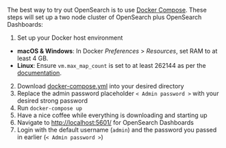 The best way to try out OpenSearch is to use [Docker Compose](https://docs.docker.com/compose/install/). These steps will set up a two node cluster of OpenSearch plus OpenSearch Dashboards:

1. Set up your Docker host environment 
  - **macOS & Windows**: In Docker _Preferences_ > _Resources_, set RAM to at least 4 GB.
  - **Linux**: Ensure `vm.max_map_count` is set to at least 262144 as per the [documentation](/docs/opensearch/install/important-settings/).
2. Download [docker-compose.yml](/samples/docker-compose.yml) into your desired directory
3. Replace the admin password placeholder `< Admin password >` with your desired strong password
4. Run `docker-compose up`
5. Have a nice coffee while everything is downloading and starting up
6. Navigate to [http://localhost:5601/](http://localhost:5601) for OpenSearch Dashboards
7. Login with the default username (`admin`) and the password you passed in earlier (`< Admin password >`)
